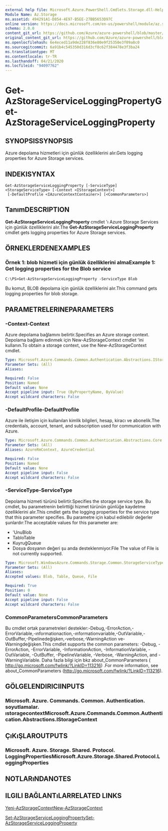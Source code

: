 ```yaml
---
external help file: Microsoft.Azure.PowerShell.Cmdlets.Storage.dll-Help.xml
Module Name: Az.Storage
ms.assetid: 494291A1-D854-4E97-B5EE-27BB5653D97C
online version: https://docs.microsoft.com/en-us/powershell/module/az.storage/get-azstorageserviceloggingproperty
schema: 2.0.0
content_git_url: https://github.com/Azure/azure-powershell/blob/master/src/Storage/Storage.Management/help/Get-AzStorageServiceLoggingProperty.md
original_content_git_url: https://github.com/Azure/azure-powershell/blob/master/src/Storage/Storage.Management/help/Get-AzStorageServiceLoggingProperty.md
ms.openlocfilehash: 6e4eced11a9de228f836e80e9f25350e3f09a8c0
ms.sourcegitcommit: 6a91b4c545350d316d3cf8c62f384478e3f3ba24
ms.translationtype: MT
ms.contentlocale: tr-TR
ms.lasthandoff: 04/21/2020
ms.locfileid: "94097762"
---
```

# <span data-ttu-id="c2919-101">Get-AzStorageServiceLoggingProperty</span><span class="sxs-lookup"><span data-stu-id="c2919-101">Get-AzStorageServiceLoggingProperty</span></span>

## <span data-ttu-id="c2919-102">SYNOPSIS</span><span class="sxs-lookup"><span data-stu-id="c2919-102">SYNOPSIS</span></span>
<span data-ttu-id="c2919-103">Azure depolama hizmetleri için günlük özelliklerini alır.</span><span class="sxs-lookup"><span data-stu-id="c2919-103">Gets logging properties for Azure Storage services.</span></span>

## <span data-ttu-id="c2919-104">INDEKI</span><span class="sxs-lookup"><span data-stu-id="c2919-104">SYNTAX</span></span>

```
Get-AzStorageServiceLoggingProperty [-ServiceType] <StorageServiceType> [-Context <IStorageContext>]
 [-DefaultProfile <IAzureContextContainer>] [<CommonParameters>]
```

## <span data-ttu-id="c2919-105">Tanım</span><span class="sxs-lookup"><span data-stu-id="c2919-105">DESCRIPTION</span></span>
<span data-ttu-id="c2919-106">**Get-AzStorageServiceLoggingProperty** cmdlet 'ı Azure Storage Services için günlük özelliklerini alır.</span><span class="sxs-lookup"><span data-stu-id="c2919-106">The **Get-AzStorageServiceLoggingProperty** cmdlet gets logging properties for Azure Storage services.</span></span>

## <span data-ttu-id="c2919-107">ÖRNEKLERDEN</span><span class="sxs-lookup"><span data-stu-id="c2919-107">EXAMPLES</span></span>

### <span data-ttu-id="c2919-108">Örnek 1: blob hizmeti için günlük özelliklerini alma</span><span class="sxs-lookup"><span data-stu-id="c2919-108">Example 1: Get logging properties for the Blob service</span></span>
```
C:\PS>Get-AzStorageServiceLoggingProperty -ServiceType Blob
```

<span data-ttu-id="c2919-109">Bu komut, BLOB depolama için günlük özelliklerini alır.</span><span class="sxs-lookup"><span data-stu-id="c2919-109">This command gets logging properties for blob storage.</span></span>

## <span data-ttu-id="c2919-110">PARAMETRELERINE</span><span class="sxs-lookup"><span data-stu-id="c2919-110">PARAMETERS</span></span>

### <span data-ttu-id="c2919-111">-Context</span><span class="sxs-lookup"><span data-stu-id="c2919-111">-Context</span></span>
<span data-ttu-id="c2919-112">Azure depolama bağlamını belirtir.</span><span class="sxs-lookup"><span data-stu-id="c2919-112">Specifies an Azure storage context.</span></span>
<span data-ttu-id="c2919-113">Depolama bağlamı edinmek için New-AzStorageContext cmdlet 'ini kullanın.</span><span class="sxs-lookup"><span data-stu-id="c2919-113">To obtain a storage context, use the New-AzStorageContext cmdlet.</span></span>

```yaml
Type: Microsoft.Azure.Commands.Common.Authentication.Abstractions.IStorageContext
Parameter Sets: (All)
Aliases:

Required: False
Position: Named
Default value: None
Accept pipeline input: True (ByPropertyName, ByValue)
Accept wildcard characters: False
```

### <span data-ttu-id="c2919-114">-DefaultProfile</span><span class="sxs-lookup"><span data-stu-id="c2919-114">-DefaultProfile</span></span>
<span data-ttu-id="c2919-115">Azure ile iletişim için kullanılan kimlik bilgileri, hesap, kiracı ve abonelik.</span><span class="sxs-lookup"><span data-stu-id="c2919-115">The credentials, account, tenant, and subscription used for communication with Azure.</span></span>

```yaml
Type: Microsoft.Azure.Commands.Common.Authentication.Abstractions.Core.IAzureContextContainer
Parameter Sets: (All)
Aliases: AzureRmContext, AzureCredential

Required: False
Position: Named
Default value: None
Accept pipeline input: False
Accept wildcard characters: False
```

### <span data-ttu-id="c2919-116">-ServiceType</span><span class="sxs-lookup"><span data-stu-id="c2919-116">-ServiceType</span></span>
<span data-ttu-id="c2919-117">Depolama hizmeti türünü belirtir.</span><span class="sxs-lookup"><span data-stu-id="c2919-117">Specifies the storage service type.</span></span>
<span data-ttu-id="c2919-118">Bu cmdlet, bu parametrenin belirttiği hizmet türünün günlüğe kaydetme özelliklerini alır.</span><span class="sxs-lookup"><span data-stu-id="c2919-118">This cmdlet gets the logging properties for the service type that this parameter specifies.</span></span>
<span data-ttu-id="c2919-119">Bu parametre için kabul edilebilir değerler şunlardır:</span><span class="sxs-lookup"><span data-stu-id="c2919-119">The acceptable values for this parameter are:</span></span>
- <span data-ttu-id="c2919-120">'Unu</span><span class="sxs-lookup"><span data-stu-id="c2919-120">Blob</span></span> 
- <span data-ttu-id="c2919-121">Tablo</span><span class="sxs-lookup"><span data-stu-id="c2919-121">Table</span></span>
- <span data-ttu-id="c2919-122">Kuyruğ</span><span class="sxs-lookup"><span data-stu-id="c2919-122">Queue</span></span>
- <span data-ttu-id="c2919-123">Dosya dosyanın değeri şu anda desteklenmiyor.</span><span class="sxs-lookup"><span data-stu-id="c2919-123">File The value of File is not currently supported.</span></span>

```yaml
Type: Microsoft.WindowsAzure.Commands.Storage.Common.StorageServiceType
Parameter Sets: (All)
Aliases:
Accepted values: Blob, Table, Queue, File

Required: True
Position: 0
Default value: None
Accept pipeline input: False
Accept wildcard characters: False
```

### <span data-ttu-id="c2919-124">CommonParameters</span><span class="sxs-lookup"><span data-stu-id="c2919-124">CommonParameters</span></span>
<span data-ttu-id="c2919-125">Bu cmdlet ortak parametreleri destekler:-Debug,-ErrorAction,-ErrorVariable,-ınformationaction,-ınformationvariable,-OutVariable,-OutBuffer,-Pipelinedeğişken,-verbose,-WarningAction ve-Warningdeğişken.</span><span class="sxs-lookup"><span data-stu-id="c2919-125">This cmdlet supports the common parameters: -Debug, -ErrorAction, -ErrorVariable, -InformationAction, -InformationVariable, -OutVariable, -OutBuffer, -PipelineVariable, -Verbose, -WarningAction, and -WarningVariable.</span></span> <span data-ttu-id="c2919-126">Daha fazla bilgi için bkz about_CommonParameters ( http://go.microsoft.com/fwlink/?LinkID=113216) .</span><span class="sxs-lookup"><span data-stu-id="c2919-126">For more information, see about_CommonParameters (http://go.microsoft.com/fwlink/?LinkID=113216).</span></span>

## <span data-ttu-id="c2919-127">GÖLGELENDIRICI</span><span class="sxs-lookup"><span data-stu-id="c2919-127">INPUTS</span></span>

### <span data-ttu-id="c2919-128">Microsoft. Azure. Commands. Common. Authentication. soyutlamalar. ıstoragecontext</span><span class="sxs-lookup"><span data-stu-id="c2919-128">Microsoft.Azure.Commands.Common.Authentication.Abstractions.IStorageContext</span></span>

## <span data-ttu-id="c2919-129">ÇıKıŞLAR</span><span class="sxs-lookup"><span data-stu-id="c2919-129">OUTPUTS</span></span>

### <span data-ttu-id="c2919-130">Microsoft. Azure. Storage. Shared. Protocol. LoggingProperties</span><span class="sxs-lookup"><span data-stu-id="c2919-130">Microsoft.Azure.Storage.Shared.Protocol.LoggingProperties</span></span>

## <span data-ttu-id="c2919-131">NOTLARıNDA</span><span class="sxs-lookup"><span data-stu-id="c2919-131">NOTES</span></span>

## <span data-ttu-id="c2919-132">ILGILI BAĞLANTıLAR</span><span class="sxs-lookup"><span data-stu-id="c2919-132">RELATED LINKS</span></span>

[<span data-ttu-id="c2919-133">Yeni-AzStorageContext</span><span class="sxs-lookup"><span data-stu-id="c2919-133">New-AzStorageContext</span></span>](./New-AzStorageContext.md)

[<span data-ttu-id="c2919-134">Set-AzStorageServiceLoggingProperty</span><span class="sxs-lookup"><span data-stu-id="c2919-134">Set-AzStorageServiceLoggingProperty</span></span>](./Set-AzStorageServiceLoggingProperty.md)


